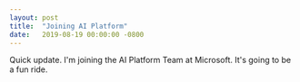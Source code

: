```yaml
---
layout: post
title:  "Joining AI Platform"
date:   2019-08-19 00:00:00 -0800
---
```


Quick update. I'm joining the AI Platform Team at Microsoft. It's going to be a fun ride.

